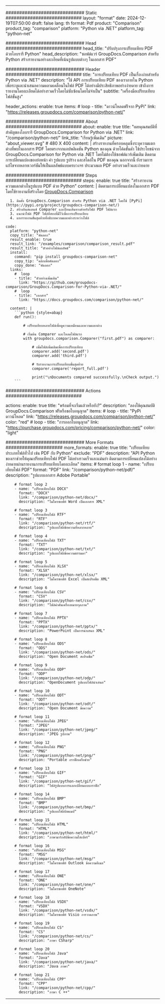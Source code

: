 
---
############################# Static ############################
layout: "format"
date:  2024-12-19T07:50:00
draft: false
lang: th
format: Pdf
product: "Comparison"
product_tag: "comparison"
platform: "Python via .NET"
platform_tag: "python-net"

############################# Head ############################
head_title: "ปรับปรุงการเปรียบเทียบ PDF ด้วยไลบรารี Python"
head_description: "ซอฟต์แวร์ GroupDocs.Comparison สำหรับ Python สร้างรายงานอย่างละเอียดที่เน้นรูปแบบต่างๆ ในเอกสาร PDF"

############################# Header ############################
title: "การเปรียบเทียบ PDF เป็นเรื่องง่ายสำหรับ Python via .NET" 
description: "ใช้ API การเปรียบเทียบ PDF ของเราภายใน Python เพื่อระบุและนำเสนอความคลาดเคลื่อนในไฟล์ PDF ได้อย่างมีประสิทธิภาพอย่างง่ายดาย เข้าถึงการรายงานโดยละเอียดได้อย่างรวดเร็วโดยไม่ซับซ้อนโดยไม่จำเป็น"
subtitle: "เครื่องมือเปรียบเทียบไฟล์ขั้นสูง" 

header_actions:
  enable: true
  items:
    #  loop
    - title: "ดาวน์โหลดฟรีจาก PyPi"
      link: "https://releases.groupdocs.com/comparison/python-net/"
      
############################# About ############################
about:
    enable: true
    title: "เผยคุณสมบัติที่สำคัญของไลบรารี GroupDocs.Comparison for Python via .NET"
    link: "/comparison/python-net/"
    link_title: "เรียนรู้เพิ่มเติม"
    picture: "about_viewer.svg" # 480 X 400
    content: |
       สร้างรายงานที่ครอบคลุมซึ่งระบุความแตกต่างที่พบในเอกสาร PDF โดยตรงจากแอปพลิเคชัน Python ของคุณ ด้วยโค้ดขั้นต่ำ ใช้ประโยชน์จาก GroupDocs.Comparison for Python via .NET โดยไม่ต้องใช้ซอฟต์แวร์เพิ่มเติม ติดตามการเปลี่ยนแปลงของย่อหน้า คำ รูปแบบ รูปร่าง และสไตล์ใน PDF ของคุณ นอกจากนี้ ยังรวมการแก้ไขจากหลายเวอร์ชันให้เป็นผลลัพธ์แบบครบวงจร ประมวลผล PDF อย่างรวดเร็วและง่ายดาย

############################# Steps ############################
steps:
    enable: true
    title: "สร้างรายงานความแตกต่างในรูปแบบ PDF ด้วย Python"
    content: |
      ติดตามการเปลี่ยนแปลงในเอกสาร PDF โดยใช้รายงานที่สร้างโดย [GroupDocs.Comparison](https://products.groupdocs.com/comparison/python-net/)
      
      1. ติดตั้ง GroupDocs.Comparison สำหรับ Python via .NET โดยใช้ [PyPi](https://pypi.org/project/groupdocs-comparison-net/)
      2. สร้างอินสแตนซ์ Comparer และป้อนเส้นทางสำหรับไฟล์ PDF ไฟล์แรก
      3. แนะนำไฟล์ PDF ไฟล์ที่สองที่มีไว้เพื่อการเปรียบเทียบ
      4. แยกรายงานขั้นสุดท้ายที่อธิบายความแตกต่างระหว่างไฟล์
   
    code:
      platform: "python-net"
      copy_title: "คัดลอก"
      result_enable: true
      result_link: "/examples/comparison/comparison_result.pdf"
      result_title: "ตัวอย่างไฟล์ผลลัพธ์"
      install:
        command: "pip install groupdocs-comparison-net"
        copy_tip: "คลิกเพื่อคัดลอก"
        copy_done: "คัดลอก"
      links:
        #  loop
        - title: "ตัวอย่างเพิ่มเติม"
          link: "https://github.com/groupdocs-comparison/GroupDocs.Comparison-for-Python-via-.NET/"
        #  loop
        - title: "เอกสาร"
          link: "https://docs.groupdocs.com/comparison/python-net/"
          
      content: |
        ```python {style=abap}
        def run():

            # เปรียบเทียบหลายไฟล์เพื่อดูความเหมือนและความแตกต่าง

            # เริ่มต้น Comparer และโหลดไฟล์แรก
            with groupdocs.comparison.Comparer("first.pdf") as comparer:

                # เพิ่มไฟล์เพิ่มเติมเพื่อการเปรียบเทียบ
                comparer.add('second.pdf')
                comparer.add('third.pdf')

                # รับรายงานการเปรียบเทียบขั้นสุดท้าย
                comparer.compare('report_full.pdf')

                print("\nDocuments compared successfully.\nCheck output.")
        ```            

############################# Actions ############################

actions:
  enable: true
  title: "พร้อมที่จะเริ่มแล้วหรือยัง?"
  description: "ลองใช้คุณสมบัติ GroupDocs.Comparison ฟรีหรือขอใบอนุญาต"
  items:
    #  loop
    - title: "PyPi ดาวน์โหลด"
      link: "https://releases.groupdocs.com/comparison/python-net/"
      color: "red"
        #  loop
    - title: "การออกใบอนุญาต"
      link: "https://purchase.groupdocs.com/pricing/comparison/python-net/"
      color: "light"


############################# More Formats #####################
more_formats:
    enable: true
    title: "เปรียบเทียบประเภทไฟล์ทั่วไป เช่น PDF กับ Python"
    exclude: "PDF"
    description: "API Python ของเราช่วยให้คุณเปรียบเทียบไฟล์ PDF ได้อย่างรวดเร็วและแม่นยำ ติดตามการเปลี่ยนแปลงได้อย่างง่ายดายผ่านรายงานการเปรียบเทียบโดยละเอียด"
    items: 
        # format loop 1
        - name: "เปรียบเทียบไฟล์ PDF"
          format: "PDF"
          link: "/comparison/python-net/pdf/"
          description: "รูปแบบเอกสาร Adobe Portable"

        # format loop 2
        - name: "เปรียบเทียบไฟล์ DOCX"
          format: "DOCX"
          link: "/comparison/python-net/docx/"
          description: "ไมโครซอฟท์ Word เปิดเอกสาร XML"

        # format loop 3
        - name: "เปรียบเทียบไฟล์ RTF"
          format: "RTF"
          link: "/comparison/python-net/rtf/"
          description: "รูปแบบไฟล์ข้อความที่หลากหลาย"

        # format loop 4
        - name: "เปรียบเทียบไฟล์ TXT"
          format: "TXT"
          link: "/comparison/python-net/txt/"
          description: "รูปแบบไฟล์ข้อความธรรมดา"

        # format loop 5
        - name: "เปรียบเทียบไฟล์ XLSX"
          format: "XLSX"
          link: "/comparison/python-net/xlsx/"
          description: "ไมโครซอฟท์ Excel เปิดสเปรดชีต XML"

        # format loop 6
        - name: "เปรียบเทียบไฟล์ CSV"
          format: "CSV"
          link: "/comparison/python-net/csv/"
          description: "ไฟล์ค่าคั่นเครื่องหมายจุลภาค"

        # format loop 7
        - name: "เปรียบเทียบไฟล์ PPTX"
          format: "PPTX"
          link: "/comparison/python-net/pptx/"
          description: "PowerPoint เปิดการนำเสนอ XML"

        # format loop 8
        - name: "เปรียบเทียบไฟล์ ODS"
          format: "ODS"
          link: "/comparison/python-net/ods/"
          description: "Open Document สเปรดชีต"

        # format loop 9
        - name: "เปรียบเทียบไฟล์ ODP"
          format: "ODP"
          link: "/comparison/python-net/odp/"
          description: "OpenDocument รูปแบบไฟล์นำเสนอ"

        # format loop 10
        - name: "เปรียบเทียบไฟล์ ODT"
          format: "ODT"
          link: "/comparison/python-net/odt/"
          description: "Open Document ข้อความ"

        # format loop 11
        - name: "เปรียบเทียบไฟล์ JPEG"
          format: "JPEG"
          link: "/comparison/python-net/jpeg/"
          description: "JPEG รูปภาพ"

        # format loop 12
        - name: "เปรียบเทียบไฟล์ PNG"
          format: "PNG"
          link: "/comparison/python-net/png/"
          description: "Portable กราฟิกเครือข่าย"

        # format loop 13
        - name: "เปรียบเทียบไฟล์ GIF"
          format: "GIF"
          link: "/comparison/python-net/gif/"
          description: "ไฟล์รูปแบบการแลกเปลี่ยนแบบกราฟิก"

        # format loop 14
        - name: "เปรียบเทียบไฟล์ BMP"
          format: "BMP"
          link: "/comparison/python-net/bmp/"
          description: "รูปแบบไฟล์บิตแมป"

        # format loop 15
        - name: "เปรียบเทียบไฟล์ HTML"
          format: "HTML"
          link: "/comparison/python-net/html/"
          description: "ภาษามาร์กอัปข้อความไฮเปอร์"

        # format loop 16
        - name: "เปรียบเทียบไฟล์ MSG"
          format: "MSG"
          link: "/comparison/python-net/msg/"
          description: "ไมโครซอฟท์ Outlook ข้อความอีเมล"

        # format loop 17
        - name: "เปรียบเทียบไฟล์ ONE"
          format: "ONE"
          link: "/comparison/python-net/one/"
          description: "ไมโครซอฟท์ OneNote"

        # format loop 18
        - name: "เปรียบเทียบไฟล์ VSDX"
          format: "VSDX"
          link: "/comparison/python-net/vsdx/"
          description: "ไมโครซอฟท์ Visio การวาดภาพ"

        # format loop 19
        - name: "เปรียบเทียบไฟล์ CS"
          format: "CS"
          link: "/comparison/python-net/cs/"
          description: "ภาษา CSharp"

        # format loop 20
        - name: "เปรียบเทียบไฟล์ Java"
          format: "Java"
          link: "/comparison/python-net/java/"
          description: "Java ภาษา"
          
        # format loop 21
        - name: "เปรียบเทียบไฟล์ CPP"
          format: "CPP"
          link: "/comparison/python-net/cpp/"
          description: "ภาษา C ++"
---